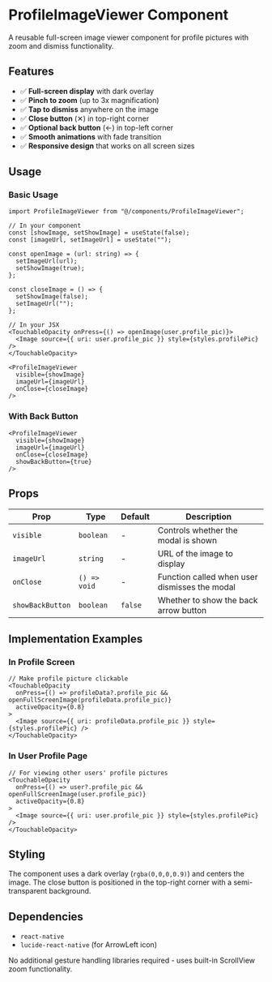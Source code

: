 # ProfileImageViewer Component

A reusable full-screen image viewer component for profile pictures with zoom and dismiss functionality.

## Features

- ✅ **Full-screen display** with dark overlay
- ✅ **Pinch to zoom** (up to 3x magnification)
- ✅ **Tap to dismiss** anywhere on the image
- ✅ **Close button** (✕) in top-right corner
- ✅ **Optional back button** (←) in top-left corner
- ✅ **Smooth animations** with fade transition
- ✅ **Responsive design** that works on all screen sizes

## Usage

### Basic Usage

```tsx
import ProfileImageViewer from "@/components/ProfileImageViewer";

// In your component
const [showImage, setShowImage] = useState(false);
const [imageUrl, setImageUrl] = useState("");

const openImage = (url: string) => {
  setImageUrl(url);
  setShowImage(true);
};

const closeImage = () => {
  setShowImage(false);
  setImageUrl("");
};

// In your JSX
<TouchableOpacity onPress={() => openImage(user.profile_pic)}>
  <Image source={{ uri: user.profile_pic }} style={styles.profilePic} />
</TouchableOpacity>

<ProfileImageViewer
  visible={showImage}
  imageUrl={imageUrl}
  onClose={closeImage}
/>
```

### With Back Button

```tsx
<ProfileImageViewer
  visible={showImage}
  imageUrl={imageUrl}
  onClose={closeImage}
  showBackButton={true}
/>
```

## Props

| Prop | Type | Default | Description |
|------|------|---------|-------------|
| `visible` | `boolean` | - | Controls whether the modal is shown |
| `imageUrl` | `string` | - | URL of the image to display |
| `onClose` | `() => void` | - | Function called when user dismisses the modal |
| `showBackButton` | `boolean` | `false` | Whether to show the back arrow button |

## Implementation Examples

### In Profile Screen
```tsx
// Make profile picture clickable
<TouchableOpacity 
  onPress={() => profileData?.profile_pic && openFullScreenImage(profileData.profile_pic)}
  activeOpacity={0.8}
>
  <Image source={{ uri: profileData.profile_pic }} style={styles.profilePic} />
</TouchableOpacity>
```

### In User Profile Page
```tsx
// For viewing other users' profile pictures
<TouchableOpacity 
  onPress={() => user?.profile_pic && openFullScreenImage(user.profile_pic)}
  activeOpacity={0.8}
>
  <Image source={{ uri: user.profile_pic }} style={styles.profilePic} />
</TouchableOpacity>
```

## Styling

The component uses a dark overlay (`rgba(0,0,0,0.9)`) and centers the image. The close button is positioned in the top-right corner with a semi-transparent background.

## Dependencies

- `react-native`
- `lucide-react-native` (for ArrowLeft icon)

No additional gesture handling libraries required - uses built-in ScrollView zoom functionality.
